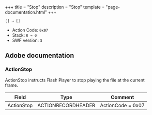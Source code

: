+++
title = "Stop"
description = "Stop"
template = "page-documentation.html"
+++

```
[] → []
```

- Action Code: `0x07`
- Stack: `0 → 0`
- SWF version: `3`

## Adobe documentation

### ActionStop

ActionStop instructs Flash Player to stop playing the file at the current frame.

| Field           | Type               | Comment           |
|-----------------|--------------------|-------------------|
| ActionStop      | ACTIONRECORDHEADER | ActionCode = 0x07 |
